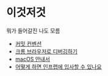 # 이것저것

뭐가 들어갈진 나도 모름

- [커밋 컨벤션](./commitConevention.md)
- [크롬 브라우저로 디버깅하기](https://subicura.com/2018/02/14/javascript-debugging.html)
- [macOS 안내서](https://subicura.com/mac/)
- [어떻게 하면 인프랩에 입사할 수 있나요](https://jojoldu.tistory.com/661)